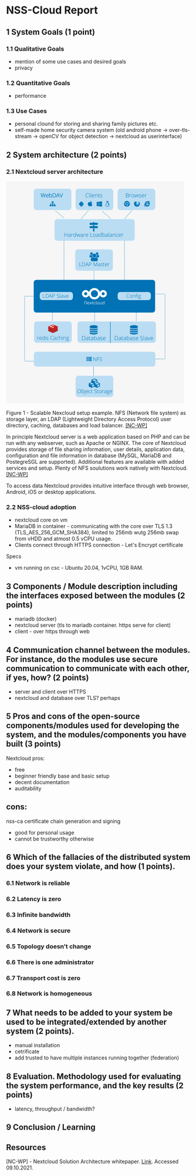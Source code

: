 # NSS-Cloud Report

## 1 System Goals (1 point)

### 1.1 Qualitative Goals
- mention of some use cases and desired goals
- privacy

### 1.2 Quantitative Goals
- performance

### 1.3 Use Cases
- personal clound for storing and sharing family pictures etc.
- self-made home security camera system (old android phone -> over-tls-stream -> openCV for object detection -> nextcloud as userinterface)

## 2 System architecture (2 points)
### 2.1 Nextcloud server architecture

![Figure 1](fig-1-nextcloud-setup.png)

Figure 1 - Scalable Nexcloud setup example. NFS (Network file system) as storage layer, an LDAP (Lightweight Directory Access Protocol) user directory, caching, databases and load balancer.  [\[NC-WP\]](#nc-wp)

In principle Nextcloud server is a web application based on PHP and can be run with any webserver, such as Apache or NGINX. The core of Nextcloud provides storage of file sharing information, user details, application data, configuration and file information in database (MySQL, MariaDB and PostegreSGL are supported). Additional features are available with added services and setup. Plenty of NFS soulutions work natively with Nextcloud. [\[NC-WP\]](#nc-wp)

To access data Nextcloud provides intuitive interface through web browser, Android, iOS or desktop applications.

### 2.2 NSS-cloud adoption

- nextcloud core on vm
- MariaDB in container - communicating with the core over TLS 1.3 (TLS_AES_256_GCM_SHA384), limited to 256mb wutg 256mb swap from vHDD and atmost 0.5 vCPU usage.
- Clients connect through HTTPS connection - Let's Encrypt certificate

Specs
- vm running on csc - Ubuntu 20.04, 1vCPU, 1GB RAM.

## 3 Components / Module description including the interfaces exposed between the modules (2 points)
- mariadb (docker)
- nextcloud server (tls to mariadb container. https serve for client)
- client - over https through web 

## 4 Communication channel between the modules. For instance, do the modules use secure communication to communicate with each other, if yes, how? (2 points)

- server and client over HTTPS
- nextcloud and database over TLS? perhaps

## 5 Pros and cons of the open-source components/modules used for developing the system, and the modules/components you have built (3 points)

Nextcloud
pros:
- free
- beginner friendly base and basic setup
- decent documentation
- auditability

cons:
- 

nss-ca
certificate chain generation and signing
- good for personal usage
- cannot be trustworthy otherwise

## 6 Which of the fallacies of the distributed system does your system violate, and how (1 points).

### 6.1 Network is reliable
### 6.2 Latency is zero
### 6.3 Infinite bandwidth
### 6.4 Network is secure
### 6.5 Topology doesn’t change
### 6.6 There is one administrator
### 6.7 Transport cost is zero
### 6.8 Network is homogeneous

## 7 What needs to be added to your system be used to be integrated/extended by another system (2 points).
- manual installation
- cetrificate
- add trusted to have multiple instances running together (federation)

## 8 Evaluation. Methodology used for evaluating the system performance, and the key results (2 points)

- latency, throughput / bandwidth?

## 9 Conclusion / Learning

## Resources
<a id="nc-wp">\[NC-WP\]</a> - Nextcloud Solution Architecture whitepaper. [Link](https://nextcloud.com/media/wp135098u/Architecture-Whitepaper-WebVersion-072018.pdf). Accessed 09.10.2021.